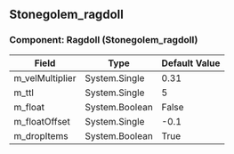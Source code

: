 ## Stonegolem_ragdoll

### Component: Ragdoll (Stonegolem_ragdoll)

|Field|Type|Default Value|
|-----|----|-------------|
|m_velMultiplier|System.Single|0.31|
|m_ttl|System.Single|5|
|m_float|System.Boolean|False|
|m_floatOffset|System.Single|-0.1|
|m_dropItems|System.Boolean|True|

